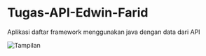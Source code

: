 # Tugas-API-Edwin-Farid

Aplikasi daftar framework menggunakan java dengan data dari API

![Tampilan](api_edwin.gif)

